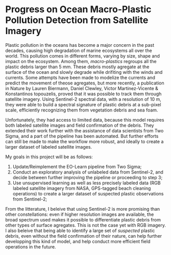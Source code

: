 # Progress on Ocean Macro-Plastic Pollution Detection from Satellite Imagery

Plastic pollution in the oceans has become a major concern in the past decades, causing high degradation of marine ecosystems all over the world. This pollution comes in different forms, varying by size, shape and impact on the ecosystem. Among them, *macro-plastics* regroups all the plastic debris larger than 5 mm. These debris mostly agregate at the surface of the ocean and slowly degrade while drifiting with the winds and currents. Some attempts have been made to modelize the currents and predict the movement of theose agregates, but more recently, a publication in Nature by Lauren Biermann, Daniel Clewley, Victor Martinez-Vicente & Konstantinos topouzelis, proved that it was possible to track them through satellite imagery. Using Sentinel-2 spectral data, with a resolution of 10 m, they were able to build a spectral signature of plastic debris at a sub-pixel scale, efficiently recognizing them from vegetation debris and sea foam.

Unfortunately, they had access to limited data, because this model requires both labeled satellite images and field confirmation of the debris. They extended their work further with the assistance of data scientists from Two Sigma, and a part of the pipeline has been automated. But further efforts can still be made to make the workflow more robust, and ideally to create a larger dataset of labeled satellite images.

My goals in this project will be as follows:
1. Update/Reimplement the EO-Learn pipeline from Two Sigma;
2. Conduct an exploratory analysis of unlabeled data from Sentinel-2, and decide between further improving the pipeline or proceeding to step 3;
3. Use unsupervised learning as well as less precisely labeled data (RGB labeled satellite imagery from NASA, GPS-tagged beach cleaning operations) to create a larger dataset of suspected plastic observations from Sentinel-2;

From the litterature, I beleive that using Sentinel-2 is more promising than other constellations: even if higher resolution images are available, the broad spectrum used makes it possible to differentiate plastic debris from other types of surface agregates. This is not the case yet with RGB imagery. I also beleive that being able to identify a large set of *suspected* plastic debris, even without the field confirmation of their nature, can help further developping this kind of model, and help conduct more efficient field operations in the future.
